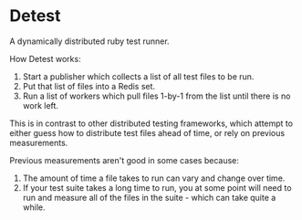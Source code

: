 # Detest

A dynamically distributed ruby test runner.

How Detest works:
1. Start a publisher which collects a list of all test files to be run.
2. Put that list of files into a Redis set.
3. Run a list of workers which pull files 1-by-1 from the list until there is no work left.

This is in contrast to other distributed testing frameworks, which attempt to either guess how to distribute test files ahead of time, or rely on previous measurements.

Previous measurements aren't good in some cases because:
1. The amount of time a file takes to run can vary and change over time.
2. If your test suite takes a long time to run, you at some point will need to run and measure all of the files in the suite - which can take quite a while.